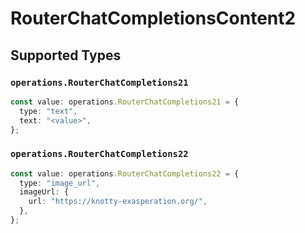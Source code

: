 # RouterChatCompletionsContent2


## Supported Types

### `operations.RouterChatCompletions21`

```typescript
const value: operations.RouterChatCompletions21 = {
  type: "text",
  text: "<value>",
};
```

### `operations.RouterChatCompletions22`

```typescript
const value: operations.RouterChatCompletions22 = {
  type: "image_url",
  imageUrl: {
    url: "https://knotty-exasperation.org/",
  },
};
```

